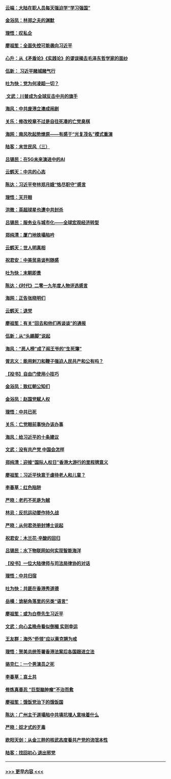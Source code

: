#### [云端：大陆在职人员每天强迫学“学习强国”](../pages/nsc993/n11738735.md?t=12230344) 
#### [金浴凤：林郑之夫的渊默](../pages/nsc993/n11737735.md?t=12230344) 
#### [理悟：叹私企](../pages/nsc993/n11737715.md?t=12230344) 
#### [廖祖笙：全面失控可能袭向习近平](../pages/nsc993/n11737704.md?t=12230344) 
#### [心升：从《矛盾论》《实践论》的谬误揭去毛泽东哲学家的面纱](../pages/nsc993/n11736962.md?t=12230344) 
#### [伍新： 习近平赌城赌气行](../pages/nsc993/n11736929.md?t=12230344) 
#### [吐为快：党为何凌蹈一切？](../pages/nsc993/n11736915.md?t=12230344) 
#### [ 文武：川普成为全球反击中共的旗手](../pages/nsc993/n11736882.md?t=12230344) 
#### [海风：中共废港立澳成闹剧](../pages/nsc993/n11735857.md?t=12230344) 
#### [关乐：修改校章不过是自往死凑的亡党臭棋](../pages/nsc993/n11735097.md?t=12230344) 
#### [海网：南风吹起势燎原——有感于“光复茂名”模式重演](../pages/nsc993/n11732308.md?t=12230344) 
#### [陆客：末世民风（三）](../pages/nsc993/n11732211.md?t=12230344) 
#### [吕锡民：在5G未来演进中的AI](../pages/nsc993/n11730010.md?t=12230344) 
#### [云鹤天：中共的心态](../pages/nsc993/n11729906.md?t=12230344) 
#### [陈达：习近平夸林郑月娥“恪尽职守”感言](../pages/nsc993/n11729881.md?t=12230344) 
#### [理悟：天开眼](../pages/nsc993/n11729699.md?t=12230344) 
#### [洪微：英超球星也遭中共封杀](../pages/nsc993/n11727243.md?t=12230344) 
#### [吕锡民：服务业与城市化——全球宏观经济转型](../pages/nsc993/n11725845.md?t=12230344) 
#### [郑纯清：厦门地铁塌陷吟](../pages/nsc993/n11725813.md?t=12230344) 
#### [云鹤天：世人明真相](../pages/nsc993/n11725621.md?t=12230344) 
#### [祝君安：中美贸易谈判随感](../pages/nsc993/n11725609.md?t=12230344) 
#### [吐为快：末朝即景](../pages/nsc993/n11723365.md?t=12230344) 
#### [陈达：《时代》二零一九年度人物评选感言](../pages/nsc993/n11723337.md?t=12230344) 
#### [海网：正告张晓明们](../pages/nsc993/n11723228.md?t=12230344) 
#### [云鹤天：退党](../pages/nsc993/n11723056.md?t=12230344) 
#### [廖祖笙：有关“回去和他们再谈谈”的通报](../pages/nsc993/n11722442.md?t=12230344) 
#### [伍新：从“头踢脚”说起](../pages/nsc993/n11722429.md?t=12230344) 
#### [海风：“恶人榜”成了阎王爷的“生死簿”](../pages/nsc993/n11722272.md?t=12230344) 
#### [胥志义：能用剌刀和鞭子强迫人民共产和公有吗？](../pages/nsc993/n11720569.md?t=12230344) 
#### [【投书】自由门使用小技巧](../pages/nsc993/n11720180.md?t=12230344) 
#### [金浴凤：致红朝公知们](../pages/nsc993/n11720563.md?t=12230344) 
#### [金浴凤：赵国党赋人权](../pages/nsc993/n11720533.md?t=12230344) 
#### [理悟：中共已死](../pages/nsc993/n11720233.md?t=12230344) 
#### [关乐：亡党眼前事快办该办事](../pages/nsc993/n11719160.md?t=12230344) 
#### [海风：给习近平的十条建议](../pages/nsc993/n11717616.md?t=12230344) 
#### [文武：没有共产党 中国会怎样](../pages/nsc993/n11717584.md?t=12230344) 
#### [郑纯清：迎接“国际人权日”香港大游行的里程牌意义](../pages/nsc993/n11717417.md?t=12230344) 
#### [廖祖笙：习近平快意于虐待老人和儿童？](../pages/nsc993/n11715313.md?t=12230344) 
#### [李春草：红色陷阱](../pages/nsc993/n11715029.md?t=12230344) 
#### [严晓：老朽不死是为贼](../pages/nsc993/n11712910.md?t=12230344) 
#### [林忌：反抗运动要作持久战](../pages/nsc993/n11712623.md?t=12230344) 
#### [严晓：从何君尧册封博士说起](../pages/nsc993/n11712465.md?t=12230344) 
#### [祝君安：木兰花·辛酸的回归](../pages/nsc993/n11712381.md?t=12230344) 
#### [吕锡民：水下物联网如何实现智能海洋](../pages/nsc993/n11711158.md?t=12230344) 
#### [【投书】一位大陆律师与司法局律协的对话](../pages/nsc993/n11709675.md?t=12230344) 
#### [理悟：中共归宿](../pages/nsc993/n11710059.md?t=12230344) 
#### [吐为快：共匪在香港秀道德](../pages/nsc993/n11709979.md?t=12230344) 
#### [岳横：诡秘角落里的另类“语言”](../pages/nsc993/n11709792.md?t=12230344) 
#### [廖祖笙：或为白卷先生习近平](../pages/nsc993/n11708330.md?t=12230344) 
#### [文武：向心孟晚舟看似倒楣 实则幸运](../pages/nsc993/n11708236.md?t=12230344) 
#### [王友群：海外“侨领”应以黄克锵为戒](../pages/nsc993/n11706176.md?t=12230344) 
#### [理悟：贺美总统签署香港法案后各国跟进立法](../pages/nsc993/n11706853.md?t=12230344) 
#### [骆克仁：一个男演员之死](../pages/nsc993/n11706677.md?t=12230344) 
#### [李春草：哀土共](../pages/nsc993/n11706255.md?t=12230344) 
#### [修炼真善忍 “巨型脑肿瘤”不治而愈](../pages/nsc993/n11705340.md?t=12230344) 
#### [廖祖笙：饿饭党治下的饿饭国](../pages/nsc993/n11705085.md?t=12230344) 
#### [陈达：广州主干道塌陷中共填坑埋人意味着什么](../pages/nsc993/n11705046.md?t=12230344) 
#### [严晓：奴才式的歹毒](../pages/nsc993/n11704826.md?t=12230344) 
#### [欧阳天剑：从金三胖的核武态度看共产党的流氓本性](../pages/nsc993/n11702238.md?t=12230344) 
#### [陆客：找回初心 退出邪党](../pages/nsc993/n11702213.md?t=12230344) 

----
#### [ >>> 更早内容 <<< ](../indexes/nsc993-earlier.md)
